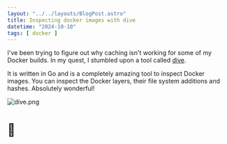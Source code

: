```yaml
---
layout: "../../layouts/BlogPost.astro"
title: Inspecting docker images with dive
datetime: "2024-10-10"
tags: [ docker ]
---
```


I've been trying to figure out why caching isn't working for some of my Docker builds. In my quest, I stumbled upon a
tool called [dive](https://github.com/wagoodman/dive).

It is written in Go and is a completely amazing tool to inspect Docker images. You can inspect the Docker layers, their
file system additions and hashes. Absolutely wonderful!

![dive.png](/til/img/dive.png)

# 🐳